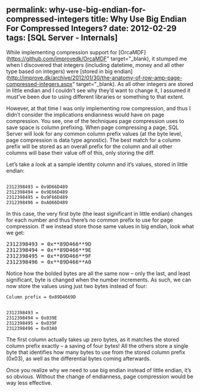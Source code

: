 permalink: why-use-big-endian-for-compressed-integers
title: Why Use Big Endian For Compressed Integers?
date: 2012-02-29
tags: [SQL Server - Internals]
---
While implementing compression support for [OrcaMDF](https://github.com/improvedk/OrcaMDF" target="_blank), it stumped me when I discovered that integers (including datetime, money and all other type based on integers) were [stored in big endian](http://improve.dk/archive/2012/01/30/the-anatomy-of-row-amp-page-compressed-integers.aspx" target="_blank). As all other integers are stored in little endian and I couldn’t see why they’d want to change it, I assumed it must’ve been due to using different libraries or something to that extent.

However, at that time I was only implementing row compression, and thus I didn’t consider the implications endianness would have on page compression. You see, one of the techniques page compression uses to save space is column prefixing. When page compressing a page, SQL Server will look for any common column prefix values (at the byte level, page compression is data type agnostic). The best match for a column prefix will be stored as an overall prefix for the column and all other columns will base their value off of this, only storing the diff.

Let’s take a look at a sample identity column and it’s values, stored in little endian:

```

2312398493 = 0x9D66D489
2312398494 = 0x9E66D489
2312398495 = 0x9F66D489
2312398496 = 0xA066D489

```

In this case, the very first byte (the least significant in little endian) changes for each number and thus there’s no common prefix to use for page compression. If we instead store those same values in big endian, look what we get:

<pre class="plain" parse="false">
2312398493 = 0x**89D466**9D
2312398494 = 0x**89D466**9E
2312398495 = 0x**89D466**9F
2312398496 = 0x**89D466**A0
</pre>

Notice how the bolded bytes are all the same now – only the last, and least significant, byte is changed when the number increments. As such, we can now store the values using just two bytes instead of four:

```
Column prefix = 0x89D4669D
```

```

2312398493 =
2312398494 = 0x039E
2312398495 = 0x039F
2312398496 = 0x03A0

```

The first column actually takes up zero bytes, as it matches the stored column prefix exactly – a saving of four bytes! All the others store a single byte that identifies how many bytes to use from the stored column prefix (0x03), as well as the differential bytes coming afterwards.

Once you realize why we need to use big endian instead of little endian, it’s so obvious. Without the change of endianness, page compression would be way less effective.
